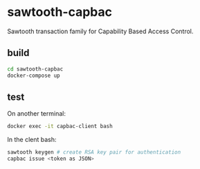 # sawtooth-capbac

Sawtooth transaction family for Capability Based Access Control.

## build

```bash
cd sawtooth-capbac
docker-compose up
```

## test

On another terminal:

```bash
docker exec -it capbac-client bash
```

In the clent bash:

```bash
sawtooth keygen # create RSA key pair for authentication
capbac issue <token as JSON>
```
